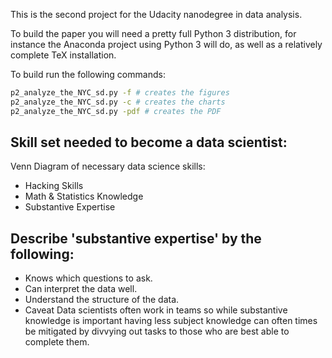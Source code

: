 This is the second project for the Udacity nanodegree in data analysis.

To build the paper you will need a pretty full Python 3 distribution, for
instance the Anaconda project using Python 3 will do, as well as a relatively
complete TeX installation.

To build run the following commands:

```bash
p2_analyze_the_NYC_sd.py -f # creates the figures
p2_analyze_the_NYC_sd.py -c # creates the charts
p2_analyze_the_NYC_sd.py -pdf # creates the PDF 
```

## Skill set needed to become a data scientist:
Venn Diagram of necessary data science skills:
 * Hacking Skills
 * Math & Statistics Knowledge
 * Substantive Expertise

## Describe 'substantive expertise' by the following:
 * Knows which questions to ask.
 * Can interpret the data well.
 * Understand the structure of the data.
 * Caveat Data scientists often work in teams so while substantive knowledge is
 important having less subject knowledge can often times be mitigated by
 divvying out tasks to those who are best able to complete them.
